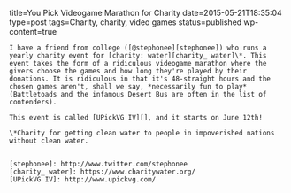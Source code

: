 title=You Pick Videogame Marathon for Charity
date=2015-05-21T18:35:04
type=post
tags=Charity, charity, video games
status=published
wp-content=true
~~~~~~
I have a friend from college ([@stephonee][stephonee]) who runs a yearly charity event for [charity: water][charity_ water]\*. This event takes the form of a ridiculous videogame marathon where the givers choose the games and how long they're played by their donations. It is ridiculous in that it's 48-straight hours and the chosen games aren't, shall we say, *necessarily fun to play* (Battletoads and the infamous Desert Bus are often in the list of contenders).

This event is called [UPickVG IV][], and it starts on June 12th!

\*Charity for getting clean water to people in impoverished nations without clean water.


[stephonee]: http://www.twitter.com/stephonee
[charity_ water]: https://www.charitywater.org/
[UPickVG IV]: http://www.upickvg.com/
